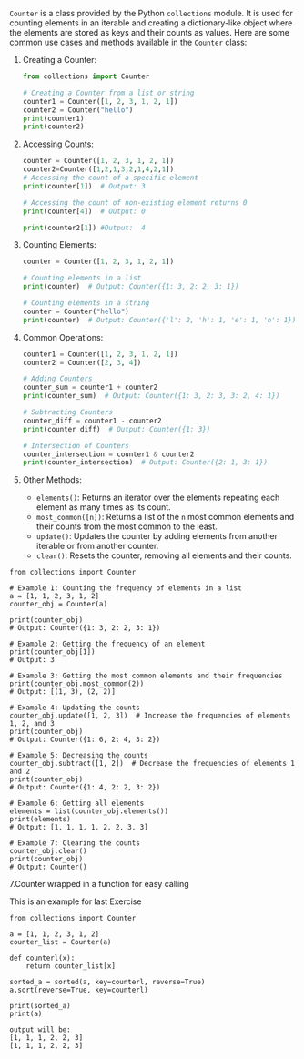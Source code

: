 `Counter` is a class provided by the Python `collections` module. It is used for counting elements in an iterable and creating a dictionary-like object where the elements are stored as keys and their counts as values. Here are some common use cases and methods available in the `Counter` class:

1. Creating a Counter:
   ```python
   from collections import Counter
   
   # Creating a Counter from a list or string
   counter1 = Counter([1, 2, 3, 1, 2, 1])
   counter2 = Counter("hello")
   print(counter1)
   print(counter2)
   ```
   
2. Accessing Counts:
   ```python
   counter = Counter([1, 2, 3, 1, 2, 1])
   counter2=Counter([1,2,1,3,2,1,4,2,1])
   # Accessing the count of a specific element
   print(counter[1])  # Output: 3
   
   # Accessing the count of non-existing element returns 0
   print(counter[4])  # Output: 0
   
   print(counter2[1]) #Output:  4
   ```
   
3. Counting Elements:
   ```python
   counter = Counter([1, 2, 3, 1, 2, 1])
   
   # Counting elements in a list
   print(counter)  # Output: Counter({1: 3, 2: 2, 3: 1})
   
   # Counting elements in a string
   counter = Counter("hello")
   print(counter)  # Output: Counter({'l': 2, 'h': 1, 'e': 1, 'o': 1})
   ```

4. Common Operations:
   ```python
   counter1 = Counter([1, 2, 3, 1, 2, 1])
   counter2 = Counter([2, 3, 4])
   
   # Adding Counters
   counter_sum = counter1 + counter2
   print(counter_sum)  # Output: Counter({1: 3, 2: 3, 3: 2, 4: 1})
   
   # Subtracting Counters
   counter_diff = counter1 - counter2
   print(counter_diff)  # Output: Counter({1: 3})
   
   # Intersection of Counters
   counter_intersection = counter1 & counter2
   print(counter_intersection)  # Output: Counter({2: 1, 3: 1})
   ```

5. Other Methods:
   - `elements()`: Returns an iterator over the elements repeating each element as many times as its count.
   - `most_common([n])`: Returns a list of the `n` most common elements and their counts from the most common to the least.
   - `update()`: Updates the counter by adding elements from another iterable or from another counter.
   - `clear()`: Resets the counter, removing all elements and their counts.

```
from collections import Counter

# Example 1: Counting the frequency of elements in a list
a = [1, 1, 2, 3, 1, 2]
counter_obj = Counter(a)

print(counter_obj)
# Output: Counter({1: 3, 2: 2, 3: 1})

# Example 2: Getting the frequency of an element
print(counter_obj[1])
# Output: 3

# Example 3: Getting the most common elements and their frequencies
print(counter_obj.most_common(2))
# Output: [(1, 3), (2, 2)]

# Example 4: Updating the counts
counter_obj.update([1, 2, 3])  # Increase the frequencies of elements 1, 2, and 3
print(counter_obj)
# Output: Counter({1: 6, 2: 4, 3: 2})

# Example 5: Decreasing the counts
counter_obj.subtract([1, 2])  # Decrease the frequencies of elements 1 and 2
print(counter_obj)
# Output: Counter({1: 4, 2: 2, 3: 2})

# Example 6: Getting all elements
elements = list(counter_obj.elements())
print(elements)
# Output: [1, 1, 1, 1, 2, 2, 3, 3]

# Example 7: Clearing the counts
counter_obj.clear()
print(counter_obj)
# Output: Counter()
```



7.Counter wrapped in a function for easy calling

This is an example for last Exercise

```
from collections import Counter

a = [1, 1, 2, 3, 1, 2]
counter_list = Counter(a)

def counterl(x):
    return counter_list[x]

sorted_a = sorted(a, key=counterl, reverse=True)
a.sort(reverse=True, key=counterl)

print(sorted_a)
print(a)
```

```
output will be:
[1, 1, 1, 2, 2, 3]
[1, 1, 1, 2, 2, 3]
```